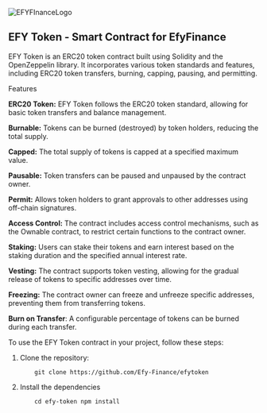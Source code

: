 ![EFYFInanceLogo](https://www.efyfinance.com/assets/img/logos/efy-logo.svg)
## EFY Token - Smart Contract for EfyFinance

EFY Token is an ERC20 token contract built using Solidity and the OpenZeppelin library. It incorporates various token standards and features, including ERC20 token transfers, burning, capping, pausing, and permitting.

Features

**ERC20 Token:** EFY Token follows the ERC20 token standard, allowing for basic token transfers and balance management.

**Burnable:** Tokens can be burned (destroyed) by token holders, reducing the total supply.

**Capped:** The total supply of tokens is capped at a specified maximum value.

**Pausable:** Token transfers can be paused and unpaused by the contract owner.

**Permit:** Allows token holders to grant approvals to other addresses using off-chain signatures.

**Access Control:** The contract includes access control mechanisms, such as the Ownable contract, to restrict certain functions to the contract owner.

**Staking:** Users can stake their tokens and earn interest based on the staking duration and the specified annual interest rate.

**Vesting:** The contract supports token vesting, allowing for the gradual release of tokens to specific addresses over time.

**Freezing:** The contract owner can freeze and unfreeze specific addresses, preventing them from transferring tokens.

**Burn on Transfer**: A configurable percentage of tokens can be burned during each transfer.

To use the EFY Token contract in your project, follow these steps:

1.  Clone the repository:
    ```
        git clone https://github.com/Efy-Finance/efytoken
    ```
2.  Install the dependencies
    ```
        cd efy-token npm install
    ```
